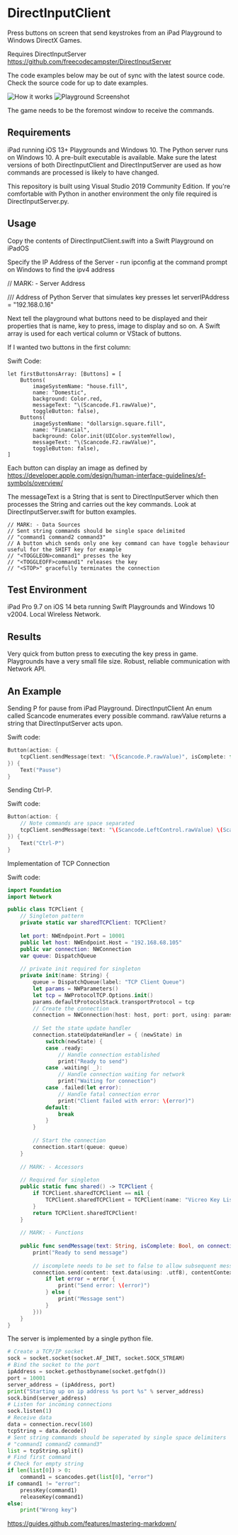 # DirectInputClient
 Press buttons on screen that send keystrokes from an iPad Playground to Windows DirectX Games.
 
 Requires DirectInputServer https://github.com/freecodecampster/DirectInputServer
 
 The code examples below may be out of sync with the latest source code. Check the source code for up to date examples.
 
 ![How it works](https://github.com/freecodecampster/DirectInputServer/blob/master/images/DI.jpeg)
 ![Playground Screenshot](https://github.com/freecodecampster/DirectInputServer/blob/master/images/iPadOS.jpg)
 
 The game needs to be the foremost window to receive the commands.

## Requirements

iPad running iOS 13+ Playgrounds and Windows 10. The Python server runs on Windows 10. A pre-built executable is available. Make sure the latest versions of both DirectInputClient and DirectInputServer are used as how commands are processed is likely to have changed.

This repository is built using Visual Studio 2019 Community Edition. If you're comfortable with Python in another environment the only file required is DirectInputServer.py.

## Usage

Copy the contents of DirectInputClient.swift into a Swift Playground on iPadOS

Specify the IP Address of the Server - run ipconfig at the command prompt on Windows to find the ipv4 address

// MARK: - Server Address

/// Address of Python Server that simulates key presses
let serverIPAddress = "192.168.0.16"

Next tell the playground what buttons need to be displayed and their properties that is name, key to press, image to display and so on. A Swift array is used for each vertical column or VStack of buttons.

If I wanted two buttons in the first column:

Swift Code:

```
let firstButtonsArray: [Buttons] = [
    Buttons(
        imageSystemName: "house.fill", 
        name: "Domestic", 
        background: Color.red, 
        messageText: "\(Scancode.F1.rawValue)", 
        toggleButton: false),
    Buttons(
        imageSystemName: "dollarsign.square.fill", 
        name: "Financial", 
        background: Color.init(UIColor.systemYellow), 
        messageText: "\(Scancode.F2.rawValue)", 
        toggleButton: false),
]
```
Each button can display an image as defined by https://developer.apple.com/design/human-interface-guidelines/sf-symbols/overview/

The messageText is a String that is sent to DirectInputServer which then processes the String and carries out the key commands. Look at DirectInputServer.swift for button examples.

```
// MARK: - Data Sources
// Sent string commands should be single space delimited
// "command1 command2 command3"
// A button which sends only one key command can have toggle behaviour useful for the SHIFT key for example
// "<TOGGLEON>command1" presses the key
// "<TOGGLEOFF>command1" releases the key
// "<STOP>" gracefully terminates the connection
```

## Test Environment
iPad Pro 9.7 on iOS 14 beta running Swift Playgrounds and Windows 10 v2004.
Local Wireless Network.

## Results 
Very quick from button press to executing the key press in game. Playgrounds have a very small file size. Robust, reliable communication with Network API.
 
## An Example

Sending P for pause from iPad Playground. 
DirectInputClient
An enum called Scancode enumerates every possible command. rawValue returns a string that DirectInputServer acts upon.

Swift code:

```swift
Button(action: {
    tcpClient.sendMessage(text: "\(Scancode.P.rawValue)", isComplete: false, on: tcpClient.connection)
}) {
    Text("Pause")
}
```
Sending Ctrl-P.

Swift code:

```swift
Button(action: {
    // Note commands are space separated
    tcpClient.sendMessage(text: "\(Scancode.LeftControl.rawValue) \(Scancode.P.rawValue)", isComplete: false, on: tcpClient.connection)
}) {
    Text("Ctrl-P")
}
```
Implementation of TCP Connection

Swift code:
```swift
import Foundation
import Network

public class TCPClient {
    // Singleton pattern
    private static var sharedTCPClient: TCPClient?
    
    let port: NWEndpoint.Port = 10001
    public let host: NWEndpoint.Host = "192.168.68.105"
    public var connection: NWConnection
    var queue: DispatchQueue
    
    // private init required for singleton
    private init(name: String) {
        queue = DispatchQueue(label: "TCP Client Queue")
        let params = NWParameters()
        let tcp = NWProtocolTCP.Options.init()
        params.defaultProtocolStack.transportProtocol = tcp
        // Create the connection
        connection = NWConnection(host: host, port: port, using: params)
        
        // Set the state update handler
        connection.stateUpdateHandler = { (newState) in 
            switch(newState) {
            case .ready:
                // Handle connection established
                print("Ready to send")
            case .waiting( _):
                // Handle connection waiting for network
                print("Waiting for connection")
            case .failed(let error):
                // Handle fatal connection error
                print("Client failed with error: \(error)")
            default:
                break
            }
        }
        
        // Start the connection
        connection.start(queue: queue)
    }
    
    // MARK: - Accessors
    
    // Required for singleton
    public static func shared() -> TCPClient {
        if TCPClient.sharedTCPClient == nil {
            TCPClient.sharedTCPClient = TCPClient(name: "Vicreo Key Listener")
        }
        return TCPClient.sharedTCPClient!
    }
    
    // MARK: - Functions
    
    public func sendMessage(text: String, isComplete: Bool, on connection: NWConnection) {
        print("Ready to send message")
        
        // iscomplete needs to be set to false to allow subsequent messages. Only send iscomplete: true after the final message to close the connection.
        connection.send(content: text.data(using: .utf8), contentContext: NWConnection.ContentContext.finalMessage, isComplete: isComplete, completion: NWConnection.SendCompletion.contentProcessed({ (error) in
            if let error = error {
                print("Send error: \(error)")
            } else {
                print("Message sent")
            }
        }))
    }
}
```

The server is implemented by a single python file.

```python
# Create a TCP/IP socket
sock = socket.socket(socket.AF_INET, socket.SOCK_STREAM)
# Bind the socket to the port
ipAddress = socket.gethostbyname(socket.getfqdn())
port = 10001
server_address = (ipAddress, port)
print("Starting up on ip address %s port %s" % server_address)
sock.bind(server_address)
# Listen for incoming connections
sock.listen(1)
# Receive data
data = connection.recv(160)
tcpString = data.decode()
# Sent string commands should be seperated by single space delimiters
# "command1 command2 command3"
list = tcpString.split()
# Find first command
# Check for empty string
if len(list[0]) > 0:
    command1 = scancodes.get(list[0], "error")
if command1 != "error":
    pressKey(command1)
    releaseKey(command1)
else:
    print("Wrong key")
```


https://guides.github.com/features/mastering-markdown/
